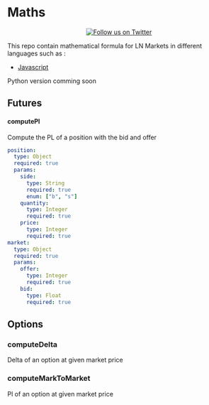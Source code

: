 # Maths

<p align="center">
  <a href="https://twitter.com/LNMarkets">
    <img src="https://img.shields.io/twitter/follow/LNMarkets?style=social"
        alt="Follow us on Twitter">
  </a>
</p>

This repo contain mathematical formula for LN Markets in different languages such as :

- [Javascript](./javascript/README.md)

Python version comming soon

## Futures

#### computePl

Compute the PL of a position with the bid and offer

```yaml
position:
  type: Object
  required: true
  params:
    side:
      type: String
      required: true
      enum: ["b", "s"]
    quantity:
      type: Integer
      required: true
    price:
      type: Integer
      required: true
market:
  type: Object
  required: true
  params:
    offer:
      type: Integer
      required: true
    bid:
      type: Float
      required: true
```

## Options

### computeDelta

Delta of an option at given market price

### computeMarkToMarket

Pl of an option at given market price
